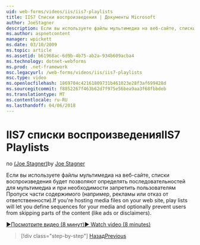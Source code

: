 ```yaml
---
uid: web-forms/videos/iis/iis7-playlists
title: IIS7 Списки воспроизведения | Документы Microsoft
author: JoeStagner
description: Если вы используете файлы мультимедиа на веб-сайте, списки воспроизведения будет позволяют определять последовательностей для мультимедиа и при необходимости запретить пользователям Пропуск части t...
ms.author: aspnetcontent
manager: wpickett
ms.date: 03/10/2009
ms.topic: article
ms.assetid: b61968ac-6d9b-4b75-ab2a-934b609acba4
ms.technology: dotnet-webforms
ms.prod: .net-framework
msc.legacyurl: /web-forms/videos/iis/iis7-playlists
msc.type: video
ms.openlocfilehash: 1869704c42161809731b461023e28f3af699428d
ms.sourcegitcommit: f8852267f463b62d7f975e56bea9aa3f68fbbdeb
ms.translationtype: MT
ms.contentlocale: ru-RU
ms.lasthandoff: 04/06/2018
---
```

<a name="iis7-playlists"></a><span data-ttu-id="2150e-103">IIS7 списки воспроизведения</span><span class="sxs-lookup"><span data-stu-id="2150e-103">IIS7 Playlists</span></span>
====================
<span data-ttu-id="2150e-104">по [(Joe Stagner)](https://github.com/JoeStagner)</span><span class="sxs-lookup"><span data-stu-id="2150e-104">by [Joe Stagner](https://github.com/JoeStagner)</span></span>

<span data-ttu-id="2150e-105">Если вы используете файлы мультимедиа на веб-сайте, списки воспроизведения будет позволяют определять последовательностей для мультимедиа и при необходимости запретить пользователям Пропуск части содержимого (например, рекламы или отказ от ответственности).</span><span class="sxs-lookup"><span data-stu-id="2150e-105">If you're hosting media files on your web site, play lists will let you define sequences for your media and optionally prevent users from skipping parts of the content (like ads or disclaimers).</span></span>

[<span data-ttu-id="2150e-106">&#9654;Посмотрите видео (8 минут)</span><span class="sxs-lookup"><span data-stu-id="2150e-106">&#9654; Watch video (8 minutes)</span></span>](https://channel9.msdn.com/Blogs/ASP-NET-Site-Videos/iis7-playlists)

> [!div class="step-by-step"]
> [<span data-ttu-id="2150e-107">Назад</span><span class="sxs-lookup"><span data-stu-id="2150e-107">Previous</span></span>](bit-rate-throttling.md)
